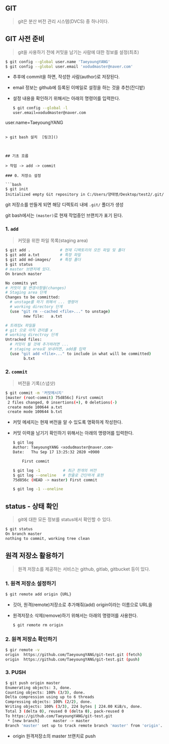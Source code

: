 ## GIT

> git은 분산 버전 관리 시스템(DVCS) 중 하나이다.

## GIT 사전 준비

> git을 사용하기 전에 커밋을 남기는 사람에 대한 정보를 설정(최초)

```bash
$ git config --global user.name 'TaeyoungYANG'
$ git config --global user.email 'xodudmaster@naver.com'
```

* 추후에 commit을 하면, 작성한 사람(author)로 저장된다.

* email 정보는 github에 등록된 이메일로 설정을 하는 것을 추천(잔디밭)

* 설정 내용을 확인하기 위해서는 아래의 명령어를 입력한다.

  ```bash
  $ git config --global -l
  user.email=xodudmaster@naver.com
user.name=TaeyoungYANG
  ```
  
  > git bash 설치  [링크]()



## 기초 흐름

> 작업 -> add -> commit

### 0. 저장소 설정

```bash
$ git init
Initialized empty Git repository in C:/Users/양태영/Desktop/test2/.git/
```

git 저장소를 만들게 되면 해당 디렉토리 내에 `.git/` 폴더가 생성

git bash에서는 `(master)`로 현재 작업중인 브랜치가 표기 된다.



### 1. `add`

> 커밋을 위한 파일 목록(staging area)

```bash
$ git add . 			# 현재 디렉토리의 모든 파일 및 폴더
$ git add a.txt 		# 특정 파일
$ git add md-images/ 	# 특정 폴더
$ git status
# master 브랜치에 있다.
On branch master

No commits yet
# 커밋이 될 변경사항들(changes)
# Staging area 단계
Changes to be committed:
  # unstage를 하기 위해서 ... 명령어
  # working directory 단계
  (use "git rm --cached <file>..." to unstage)
        new file:   a.txt

# 트래킹x 파일들
# git 으로 아직 관리를 x
# working directroy 단계
Untracked files:
  # 커밋이 될 것에 추가하려면 ...
  # staging area로 보내려면, add를 입력
  (use "git add <file>..." to include in what will be committed)
        b.txt
```



### 2. `commit`

> 버전을 기록(스냅샷)

```bash
$ git commit -m '커밋메시지'
[master (root-commit) 75d856c] First commit
 2 files changed, 0 insertions(+), 0 deletions(-)
 create mode 100644 a.txt
 create mode 100644 b.txt
```

* 커밋 메세지는 현재 버전을 알 수 있도록 명확하게 작성한다.

* 커밋 이력을 남기기 확인하기 위해서는 아래의 명령어를 입력한다.

  ```bash
  $ git log
  Author: TaeyoungYANG <xodudmaster@naver.com>
  Date:   Thu Sep 17 13:25:32 2020 +0900
  
      First commit
  
  $ git log -1 			# 최근 한개의 버전
  $ git log --oneline 	# 한줄로 간단하게 표현
  75d856c (HEAD -> master) First commit
  
  $ git log -1 --oneline
  ```



## status - 상태 확인

> git에 대한 모든 정보를 status에서 확인할 수 있다.

``` bash
$ git status
On branch master
nothing to commit, working tree clean
```



## 원격 저장소 활용하기

> 원격 저장소를 제공하는 서비스는 github, gitlab, gitbucket 등이 있다.

### 1. 원격 저장소 설정하기

```bash
$ git remote add origin {URL}
```

* 깃아, 원격(remote)저장소로 추가해줘(add) origin이라는 이름으로 URL을

* 원격저장소 삭제(remove)하기 위해서는 아래의 명령어를 사용한다.

  ```bash
  $ git remote rm origin
  ```

  

### 2. 원격 저장소 확인하기

```bash
$ gir remote -v
origin  https://github.com/TaeyoungYANG/git-test.git (fetch)
origin  https://github.com/TaeyoungYANG/git-test.git (push)
```

### 3. PUSH

```bash
$ git push origin master
Enumerating objects: 3, done.
Counting objects: 100% (3/3), done.
Delta compression using up to 6 threads
Compressing objects: 100% (2/2), done.
Writing objects: 100% (3/3), 224 bytes | 224.00 KiB/s, done.
Total 3 (delta 0), reused 0 (delta 0), pack-reused 0
To https://github.com/TaeyoungYANG/git-test.git
 * [new branch]      master -> master
Branch 'master' set up to track remote branch 'master' from 'origin'.
```

* origin 원격저장소의 master 브랜치로 push

